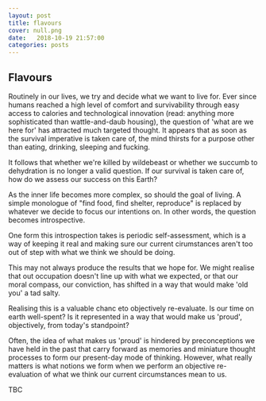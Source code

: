 ```yaml
---
layout: post
title: flavours
cover: null.png
date:   2018-10-19 21:57:00
categories: posts
---
```


## Flavours

Routinely in our lives, we try and decide what we want to live for. Ever since humans reached a high level of comfort and survivability through easy access to calories and technological innovation (read: anything more sophisticated than wattle-and-daub housing), the question of 'what are we here for' has attracted much targeted thought. It appears that as soon as the survival imperative is taken care of, the mind thirsts for a purpose other than eating, drinking, sleeping and fucking.

It follows that whether we're killed by wildebeast or whether we succumb to dehydration is no longer a valid question. If our survival is taken care of, how do we assess our success on this Earth? 

As the inner life becomes more complex, so should the goal of living. A simple monologue of "find food, find shelter, reproduce" is replaced by whatever we decide to focus our intentions on. In other words, the question becomes introspective. 

One form this introspection takes is periodic self-assessment, which is a way of keeping it real and making sure our current cirumstances aren't too out of step with what we think we should be doing.

This may not always produce the results that we hope for. We might realise that out occupation doesn't line up with what we expected, or that our moral compass, our conviction, has shifted in a way that would make 'old you' a tad salty. 

Realising this is a valuable chanc eto objectively re-evaluate. Is our time on earth well-spent? Is it represented in a way that would make us 'proud', objectively, from today's standpoint?

Often, the idea of what makes us 'proud' is hindered by preconceptions we have held in the past that carry forward as memories and miniature thought processes to form our present-day mode of thinking. However, what really matters is what notions we form when we perform an objective re-evaluation of what we think our current circumstances mean to us.

TBC